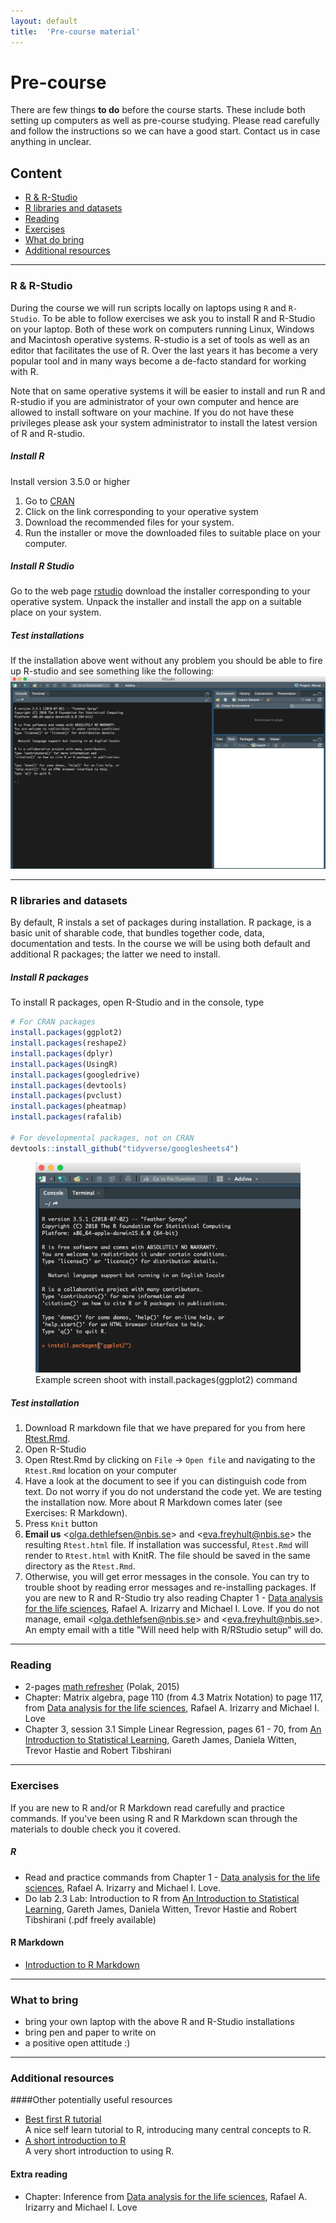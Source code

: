 ```yaml
---
layout: default
title:  'Pre-course material'
---
```


# Pre-course
There are few things **to do** before the course starts. These include both setting up computers as well as pre-course studying. Please read carefully and follow the instructions so we can have a good start. Contact us in case anything in unclear.

## Content
- [R & R-Studio](#R)
- [R libraries and datasets](#Rlib)
- [Reading](#reading)
- [Exercises](#exercises)
- [What do bring](#whattobring)
- [Additional resources](#extra)

---

### R & R-Studio <a name="R"></a>

During the course we will run scripts locally on laptops using `R` and `R-Studio`. To be able to follow exercises we ask you to install R and R-Studio on your laptop. Both of these work on computers running Linux, Windows and Macintosh operative systems. R-studio is a set of tools as well as an editor that facilitates the use of R. Over the last years it has become a very popular tool and in many ways become a de-facto standard for working with R.

Note that on same operative systems it will be easier to install and run R and R-studio if you are administrator of your own computer and hence are allowed to install software on your machine. If you do not have these privileges please ask your system administrator to install the latest version of R and R-studio.

##### Install R

Install version 3.5.0 or higher

1.  Go to [CRAN](https://cran.rstudio.com)
2.  Click on the link corresponding to your operative system
3.  Download the recommended files for your system.
4.  Run the installer or move the downloaded files to suitable place on
    your computer.


##### Install R Studio

Go to the web page [rstudio](https://www.rstudio.com/products/rstudio/download/) download the installer corresponding to your operative system. Unpack the installer and install the app on a suitable place on your system.

##### Test installations

If the installation above went without any problem you should be able to fire up R-studio and see something like the following:
![](precourse/images/RStudio.png)

----------
### R libraries and datasets <a name="Rlib"></a>

By default, R instals a set of packages during installation. R package, is a basic unit of sharable code, that bundles together code, data, documentation and tests. In the course we will be using both default and additional R packages; the latter we need to install.

##### Install R packages
To install R packages, open R-Studio and in the console, type

``` r
# For CRAN packages
install.packages(ggplot2)
install.packages(reshape2)
install.packages(dplyr)
install.packages(UsingR)
install.packages(googledrive)
install.packages(devtools)
install.packages(pvclust)
install.packages(pheatmap)
install.packages(rafalib)

# For developmental packages, not on CRAN
devtools::install_github("tidyverse/googlesheets4")
```

<figure>
<img src="precourse/images/RStudio-Rlib.png">
<figcaption>
Example screen shoot with install.packages(ggplot2) command
</figcaption>
</figure>

##### Test installation
1. Download R markdown file that we have prepared for you from here [Rtest.Rmd](precourse/Rtest.Rmd).
2. Open R-Studio
3. Open Rtest.Rmd by clicking on `File` -> `Open file` and navigating to the `Rtest.Rmd` location on your computer
4. Have a look at the document to see if you can distinguish code from text. Do not worry if you do not understand the code yet. We are testing the installation now. More about R Markdown comes later (see Exercises: R Markdown).
5. Press `Knit` button
6. **Email us** <<olga.dethlefsen@nbis.se>> and <<eva.freyhult@nbis.se>> the resulting `Rtest.html` file. If installation was successful, `Rtest.Rmd` will render to `Rtest.html` with KnitR. The file should be saved in the same directory as the `Rtest.Rmd`.
7. Otherwise, you will get error messages in the console. You can try to trouble shoot by reading error messages and re-installing packages. If you are new to R and R-Studio try also reading Chapter 1 - [Data analysis for the life sciences][book-rai], Rafael A. Irizarry and Michael I. Love. If you do not manage, email <<olga.dethlefsen@nbis.se>> and <<eva.freyhult@nbis.se>>. An empty email with a title "Will need help with R/RStudio setup" will do.

------

### Reading <a name="reading"></a>
- 2-pages [math refresher](precourse/Maths-Refresher.pdf) (Polak, 2015)
-  Chapter: Matrix algebra, page 110 (from 4.3 Matrix Notation) to page 117, from [Data analysis for the life sciences][book-rai], Rafael A. Irizarry and Michael I. Love
- Chapter 3, session 3.1 Simple Linear Regression, pages 61 - 70, from [An Introduction to Statistical Learning][book-gj], Gareth James, Daniela Witten, Trevor Hastie and Robert Tibshirani

------

### Exercises <a name="exercises"></a>
If you are new to R and/or R Markdown read carefully and practice commands. If you've been using R and R Markdown scan through the materials to double check you it covered.

##### R

- Read and practice commands from Chapter 1 - [Data analysis for the life sciences][book-rai], Rafael A. Irizarry and Michael I. Love.
- Do lab 2.3 Lab: Introduction to R from [An Introduction to Statistical Learning][book-gj], Gareth James, Daniela Witten, Trevor Hastie and Robert Tibshirani (.pdf freely available)

#### R Markdown
- [Introduction to R Markdown](https://rmarkdown.rstudio.com/articles_intro.html)

-------
### What to bring <a name="whattobring"></a>
- bring your own laptop with the above R and R-Studio installations
- bring pen and paper to write on
- a positive open attitude :) 

-------
### Additional resources <a name="extra"></a>

####Other potentially useful resources
- [Best first R tutorial](https://www.nceas.ucsb.edu/files/scicomp/Dloads/RProgramming/BestFirstRTutorial.pdf)  
  A nice self learn tutorial to R, introducing many central concepts to R.
- [A short introduction to R](https://cran.r-project.org/doc/contrib/Torfs+Brauer-Short-R-Intro.pdf)  
  A very short introduction to using R.


#### Extra reading
-  Chapter: Inference from [Data analysis for the life sciences][book-rai], Rafael A. Irizarry and Michael I. Love


[book-gj]: https://www-bcf.usc.edu/~gareth/ISL/ISLR%20First%20Printing.pdf
[book-rai]: http://www.rwdc2.com/files/rafa.pdf
